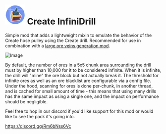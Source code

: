 # ![Thumbnail](https://github.com/Drazuam/create_infinidrill/blob/cc307d30aecc5a7e361c7c746bba654fb1b34421/src/main/resources/META-INF/637936068355887293.png) Create InfiniDrill
Simple mod that adds a lightweight mixin to emulate the behavior of the Create hose pulley using the Create drill.  Recommended for use in combination with a [large ore veins generation mod](https://www.curseforge.com/minecraft/mc-mods/large-ore-deposits).
  
![Image](https://i.imgur.com/HbmOj65.png)
  
By default, the number of ores in a 5x5 chunk area surrounding the drill must by higher than 10,000 for it to be considered infinite.  When it is infinite, the drill will "mine" the ore block but not actually break it.  The threshold for infinite ores as well as an ore blacklist are configurable via a config file.  Under the hood, scanning for ores is done per-chunk, in another thread, and is cached for small amount of time - this means that using many drills has the same impact as using a single one, and the impact on performance should be negligible.

 

Feel free to hop in our discord if you'd like support for this mod or would like to see the pack it's going into.

 

 https://discord.gg/Rm6bNss6Vc
